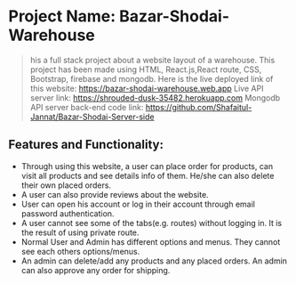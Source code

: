 # Project Name: Bazar-Shodai-Warehouse

> his a full stack project about a website layout of a warehouse. This project has been made using HTML, React.js,React route, CSS, Bootstrap, firebase and mongodb.
> Here is the live deployed link of this website: https://bazar-shodai-warehouse.web.app
 Live API server link: https://shrouded-dusk-35482.herokuapp.com
 Mongodb API server back-end code link: https://github.com/Shafaitul-Jannat/Bazar-Shodai-Server-side

## Features and Functionality:
- Through using this website, a user can place order for products, can visit all products and see details info of them. He/she can also delete their own placed orders.
- A user can also provide reviews about the website.
- User can open his account or log in their account through email password authentication.
- A user cannot see some of the tabs(e.g. routes) without logging in. It is the result of using private route.
- Normal User and Admin has different options and menus. They cannot see each others options/menus.
- An admin can delete/add any products and any placed orders. An admin can also approve any order for shipping.

